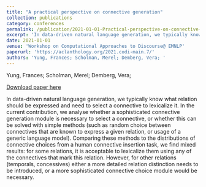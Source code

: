 ```yaml
---
title: "A practical perspective on connective generation"
collection: publications
category: conferences
permalink: /publication/2021-01-01-Practical-perspective-on-connective-generation
excerpt: 'In data-driven natural language generation, we typically know what relation should be expressed and need to select a connective to lexicalize it. In the current contribution, we analyse whether a sophisticated connective generation module is necessary to select a connective, or whether this can be solved with simple methods (such as random choice between connectives that are known to express a given relation, or usage of a generic language model). Comparing these methods to the distributions of connective choices from a human connective insertion task, we find mixed results: for some relations, it is acceptable to lexicalize them using any of the connectives that mark this relation. However, for other relations (temporals, concessives) either a more detailed relation distinction needs to be introduced, or a more sophisticated connective choice module would be necessary.'
date: 2021-01-01
venue: 'Workshop on Computational Approaches to Discourse@ EMNLP'
paperurl: 'https://aclanthology.org/2021.codi-main.7/'
authors: 'Yung, Frances; Scholman, Merel; Demberg, Vera; '
---
```

Yung, Frances; Scholman, Merel; Demberg, Vera; 

<a href='https://aclanthology.org/2021.codi-main.7/'>Download paper here</a>

In data-driven natural language generation, we typically know what relation should be expressed and need to select a connective to lexicalize it. In the current contribution, we analyse whether a sophisticated connective generation module is necessary to select a connective, or whether this can be solved with simple methods (such as random choice between connectives that are known to express a given relation, or usage of a generic language model). Comparing these methods to the distributions of connective choices from a human connective insertion task, we find mixed results: for some relations, it is acceptable to lexicalize them using any of the connectives that mark this relation. However, for other relations (temporals, concessives) either a more detailed relation distinction needs to be introduced, or a more sophisticated connective choice module would be necessary.
